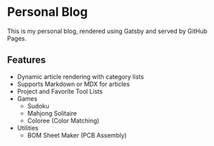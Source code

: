 # Personal Blog

This is my personal blog, rendered using Gatsby and served by GitHub Pages.

## Features

- Dynamic article rendering with category lists
- Supports Markdown or MDX for articles
- Project and Favorite Tool Lists
- Games
  - Sudoku
  - Mahjong Solitaire
  - Coloree (Color Matching)
- Utilities
  - BOM Sheet Maker (PCB Assembly)
